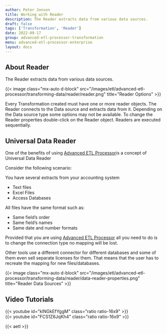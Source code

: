 ```yaml
---
author: Peter Jonson
title: Working with Reader
description: The Reader extracts data from various data sources.
draft: false
tags: ['Transformation', 'Reader']
date: 2022-09-17
group: advanced-etl-processor-transformation
menu: advanced-etl-processor-enterprise
layout: docs
---
```


## About Reader

The Reader extracts data from various data sources.

{{< image class="mx-auto d-block"  src="/images/etl/advanced-etl-processor/transforming-data/reader/reader.png" title="Reader Options" >}}

Every Transformation created must have one or more reader objects. The Reader connects to the Data source and extracts data from it. Depending on the Data source type some options may not be available. To change the Reader properties double-click on the Reader object. Readers are executed sequentially.

## Universal Data Reader

One of the benefits of using [Advanced ETL Processor](https://www.etl-tools.com/advanced-etl-processor/overview.html)is a concept of Universal Data Reader

Consider the following scenario:

You have several extracts from your accounting system

- Text files
- Excel Files
- Access Databases

All files have the same format such as:

- Same field’s order
- Same field’s names
- Same date and number formats

Provided that you are using [Advanced ETL Processor](https://www.etl-tools.com/advanced-etl-processor/overview.html) all you need to do is to change the connection type no mapping will be lost.

Other tools use a different connector for different databases and some of them even sell separate licenses for them. That means that the user has to recreate the mapping for new files/databases.

{{< image class="mx-auto d-block"  src="/images/etl/advanced-etl-processor/transforming-data/reader/data-reader-properties.png" title="Reader Data Sources" >}}

## Video Tutorials

{{< youtube id="klNGkEfYggM" class="ratio ratio-16x9" >}}
\
{{< youtube id="FCS1Z6JqKh4" class="ratio ratio-16x9" >}}

{{< aetl >}}
